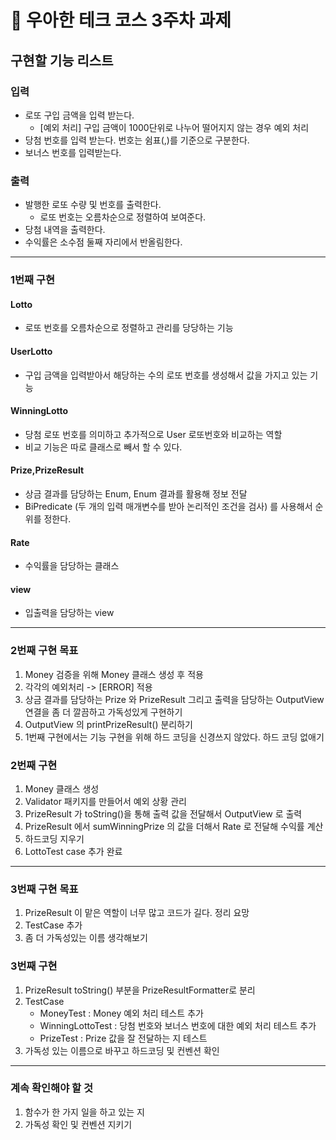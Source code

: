 # 🚀 우아한 테크 코스 3주차 과제
## 구현할 기능 리스트
### 입력
* 로또 구입 금액을 입력 받는다.
  * [예외 처리] 구입 금액이 1000단위로 나누어 떨어지지 않는 경우 예외 처리
* 당첨 번호를 입력 받는다. 번호는 쉼표(,)를 기준으로 구분한다.
* 보너스 번호를 입력받는다.
### 출력 
* 발행한 로또 수량 및 번호를 출력한다.
  * 로또 번호는 오름차순으로 정렬하여 보여준다.
* 당첨 내역을 출력한다.
* 수익률은 소수점 둘째 자리에서 반올림한다.
---
### 1번째 구현
#### Lotto 
* 로또 번호를 오름차순으로 정렬하고 관리를 당당하는 기능
#### UserLotto
* 구입 금액을 입력받아서 해당하는 수의 로또 번호를 생성해서 값을 가지고 있는 기능
#### WinningLotto
* 당첨 로또 번호를 의미하고 추가적으로 User 로또번호와 비교하는 역할
* 비교 기능은 따로 클래스로 빼서 할 수 있다.
#### Prize,PrizeResult
* 상금 결과를 담당하는 Enum, Enum 결과를 활용해 정보 전달
* BiPredicate (두 개의 입력 매개변수를 받아 논리적인 조건을 검사) 를 사용해서 순위를 정한다.
#### Rate
* 수익률을 담당하는 클래스
#### view
* 입출력을 담당하는 view
---
### 2번째 구현 목표
1. Money 검증을 위해 Money 클래스 생성 후 적용 
2. 각각의 예외처리 -> [ERROR] 적용
3. 상금 결과를 담당하는 Prize 와 PrizeResult 그리고 출력을 담당하는 OutputView 연결을 좀 더 깔끔하고 가독성있게 구현하기
4. OutputView 의  printPrizeResult() 분리하기
5. 1번째 구현에서는 기능 구현을 위해 하드 코딩을 신경쓰지 않았다. 하드 코딩 없애기

### 2번째 구현
1. Money 클래스 생성 
2. Validator 패키지를 만들어서 예외 상황 관리
3. PrizeResult 가 toString()을 통해 출력 값을 전달해서 OutputView 로 출력
4. PrizeResult 에서 sumWinningPrize 의 값을 더해서 Rate 로 전달해 수익률 계산
4. 하드코딩 지우기
5. LottoTest case 추가 완료

---
### 3번째 구현 목표 
1. PrizeResult 이 맡은 역할이 너무 많고 코드가 길다. 정리 요망
2. TestCase 추가
3. 좀 더 가독성있는 이름 생각해보기

### 3번째 구현 
1. PrizeResult toString() 부분을 PrizeResultFormatter로 분리
2. TestCase 
   * MoneyTest : Money 예외 처리 테스트 추가 
   * WinningLottoTest : 당첨 번호와 보너스 번호에 대한 예외 처리 테스트 추가
   * PrizeTest : Prize 값을 잘 전달하는 지 테스트 
3. 가독성 있는 이름으로 바꾸고 하드코딩 및 컨벤션 확인

---
### 계속 확인해야 할 것
1. 함수가 한 가지 일을 하고 있는 지 
2. 가독성 확인 및 컨벤션 지키기


